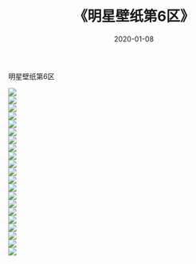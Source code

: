 ﻿---
layout: post
title:  《明星壁纸第6区》
date:   2020-01-08
img: http://img.660000.xyz/Sharelink/壁纸/明星壁纸/000-6.jpg
categories: [美女, 清纯, 唯美]
---

明星壁纸第6区

  ![](http://img.660000.xyz/Sharelink/壁纸/明星壁纸/126.jpg) <br> ![](http://img.660000.xyz/Sharelink/壁纸/明星壁纸/127.jpg) <br> ![](http://img.660000.xyz/Sharelink/壁纸/明星壁纸/128.jpg) <br> ![](http://img.660000.xyz/Sharelink/壁纸/明星壁纸/129.jpg) <br> ![](http://img.660000.xyz/Sharelink/壁纸/明星壁纸/130.jpg) <br> ![](http://img.660000.xyz/Sharelink/壁纸/明星壁纸/131.jpg) <br> ![](http://img.660000.xyz/Sharelink/壁纸/明星壁纸/132.jpg) <br> ![](http://img.660000.xyz/Sharelink/壁纸/明星壁纸/133.jpg) <br> ![](http://img.660000.xyz/Sharelink/壁纸/明星壁纸/134.jpg) <br> ![](http://img.660000.xyz/Sharelink/壁纸/明星壁纸/135.jpg) <br> ![](http://img.660000.xyz/Sharelink/壁纸/明星壁纸/136.jpg) <br> ![](http://img.660000.xyz/Sharelink/壁纸/明星壁纸/137.jpg) <br> ![](http://img.660000.xyz/Sharelink/壁纸/明星壁纸/138.jpg) <br> ![](http://img.660000.xyz/Sharelink/壁纸/明星壁纸/139.jpg) <br> ![](http://img.660000.xyz/Sharelink/壁纸/明星壁纸/140.jpg) <br> ![](http://img.660000.xyz/Sharelink/壁纸/明星壁纸/141.jpg) <br> ![](http://img.660000.xyz/Sharelink/壁纸/明星壁纸/142.jpg) <br> ![](http://img.660000.xyz/Sharelink/壁纸/明星壁纸/143.jpg) <br> ![](http://img.660000.xyz/Sharelink/壁纸/明星壁纸/144.jpg) <br> ![](http://img.660000.xyz/Sharelink/壁纸/明星壁纸/145.jpg) <br> ![](http://img.660000.xyz/Sharelink/壁纸/明星壁纸/146.jpg) <br>